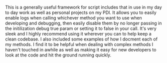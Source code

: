 This is a generally useful framework for script includes that in use in my day to day work as well as personal projects on my PDI. It allows you to easily enable logs when calling whichever method you want to use when developing and debugging, then easily disable them by no longer passing in the initilization debug true param or setting it to false in your call. It's very sleek and I highly recommend using it wherever you can to help keep a clean codebase. I also included some examples of how I docment each of my methods. I find it to be helpful when dealing with complex methods I haven't touched in awhile as well as making it easy for new developers to look at the code and hit the ground running quickly.